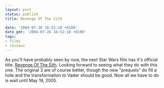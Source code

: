 ```yaml
---
layout: post
status: publish
title: Revenge Of The Sith

date: '2004-07-26 16:52:18 +0100'
date_gmt: '2004-07-26 16:52:18 +0100'
tags:
- films
- reviews
---
```

As you'll have probably seen by now, the next Star Wars film has it's official title. <a href="http://www.starwars.com/episode-iii/bts/production/news20040724.html">Revenge Of The Sith</a>. Looking forward to seeing what they do with this one. The original 3 are of course better, though the new "prequels" do fill a hole and the transformation to Vader should be good. Now all we have to do is wait until May 19, 2005.
